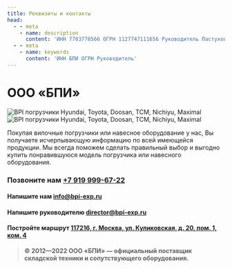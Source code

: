 ```yaml
---
title: Реквизиты и контакты
head:
  - - meta
    - name: description
      content: 'ИНН 7703778566 ОГРН 1127747111656 Руководитель Пастухов Евгений Сергеевич '
  - - meta
    - name: keywords 
      content: 'ИНН БПИ ОГРН Руководитель'
---
```


# ООО «БПИ»


![BPI погрузчики Hyundai, Toyota, Doosan, ТСМ, Nichiyu, Maximal](./assets/accordion-element.png)
![BPI погрузчики Hyundai, Toyota, Doosan, ТСМ, Nichiyu, Maximal](./assets/accordion-element-in.png)


Покупая вилочные погрузчики или навесное оборудование у нас, Вы получаете исчерпывающую информацию по всей имеющейся продукции. Мы всегда поможем сделать правильный выбор и выгодно купить понравившуюся модель погрузчика или навесного оборудования.


### Позвоните нам <a href="tel:+79199996722">+7 919 999-67-22</a>

#### Напишите нам <a href="mailto:info@bpi-exp.ru">info@bpi-exp.ru</a>

#### Напишите руководителю <a href="mailto:director@bpi-exp.ru">director@bpi-exp.ru</a>

#### Постройте маршрут <a href="https://yandex.ru/maps/213/moscow/?from=api-maps&ll=37.560718%2C55.567506&mode=routes&origin=jsapi_2_1_79&rtext=~55.567988%2C37.560664&rtt=mt&ruri=~&z=19">117216, г. Москва, ул. Куликовская, д. 20, пом. 1, ком. 4</a>

> **© 2012—2022 ООО «БПИ» — официальный поставщик складской техники и сопутствующего оборудования.**

